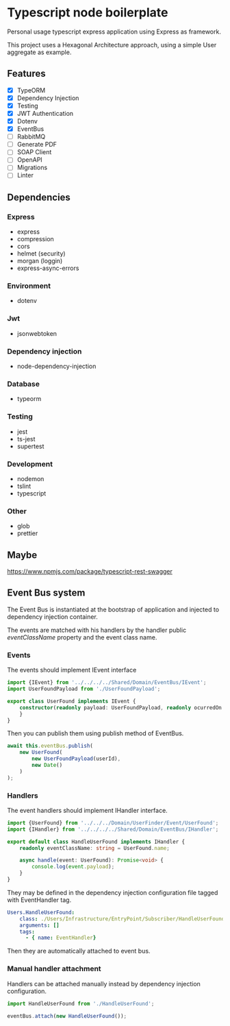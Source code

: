 # Typescript node boilerplate
Personal usage typescript express application using Express as framework.

This project uses a Hexagonal Architecture approach, using a simple User aggregate as example.

## Features
- [x] TypeORM
- [x] Dependency Injection
- [x] Testing
- [x] JWT Authentication
- [x] Dotenv
- [x] EventBus
- [ ] RabbitMQ
- [ ] Generate PDF
- [ ] SOAP Client
- [ ] OpenAPI
- [ ] Migrations
- [ ] Linter

## Dependencies

### Express
- express
- compression
- cors
- helmet (security)
- morgan (loggin)
- express-async-errors
### Environment
- dotenv
### Jwt
- jsonwebtoken
### Dependency injection
- node-dependency-injection
### Database
- typeorm
### Testing
- jest
- ts-jest
- supertest
### Development
- nodemon
- tslint
- typescript
### Other
- glob
- prettier
## Maybe
https://www.npmjs.com/package/typescript-rest-swagger


## Event Bus system
The Event Bus is instantiated at the bootstrap of application and injected to dependency injection container.

The events are matched with his handlers by the handler public *eventClassName* property and the event class name. 

### Events
The events should implement IEvent interface
```typescript
import {IEvent} from '../../../../Shared/Domain/EventBus/IEvent';
import UserFoundPayload from './UserFoundPayload';

export class UserFound implements IEvent {
    constructor(readonly payload: UserFoundPayload, readonly ocurredOn: Date) {
    }
}
```
Then you can publish them using publish method of EventBus.
```typescript
await this.eventBus.publish(
    new UserFound(
        new UserFoundPayload(userId),
        new Date()
    )
);
```
### Handlers
The event handlers should implement IHandler interface.
```typescript
import {UserFound} from '../../../Domain/UserFinder/Event/UserFound';
import {IHandler} from '../../../../Shared/Domain/EventBus/IHandler';

export default class HandleUserFound implements IHandler {
    readonly eventClassName: string = UserFound.name;

    async handle(event: UserFound): Promise<void> {
        console.log(event.payload);
    }
}
```
They may be defined in the dependency injection configuration file tagged with EventHandler tag.
```yaml
Users.HandleUserFound:
    class: ./Users/Infrastructure/EntryPoint/Subscriber/HandleUserFound
    arguments: []
    tags:
      - { name: EventHandler}
```
Then they are automatically attached to event bus.

### Manual handler attachment
Handlers can be attached manually instead by dependency injection configuration.

```typescript
import HandleUserFound from './HandleUserFound';

eventBus.attach(new HandleUserFound());
```